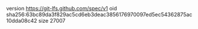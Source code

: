 version https://git-lfs.github.com/spec/v1
oid sha256:63bc89da3f829ac5cd6eb3deac3856176970097ed5ec54362875ac10dda08c42
size 27007
